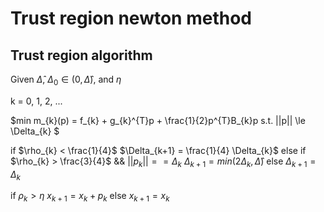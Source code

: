 # Trust region newton method


## Trust region algorithm

Given $\hat{\Delta}$, $\Delta_{0}\in \left(0, \hat{\Delta}\right)$, and $\eta$

k = 0, 1, 2, ...

$min m_{k}(p) = f_{k} + g_{k}^{T}p + \frac{1}{2}p^{T}B_{k}p
s.t. ||p|| \le \Delta_{k}
$

if $\rho_{k} < \frac{1}{4}$
  $\Delta_{k+1} = \frac{1}{4} \Delta_{k}$
else
  if $\rho_{k} > \frac{3}{4}$ && $||p_{k}|| == \Delta_{k}$
    $\Delta_{k+1} = min(2\Delta_{k}, \hat{\Delta})$
  else
    $\Delta_{k+1} = \Delta_{k}$

if $\rho_{k} > \eta$
  $x_{k+1} = x_{k} + p_{k}$
else
  $x_{k+1} = x_{k}$

